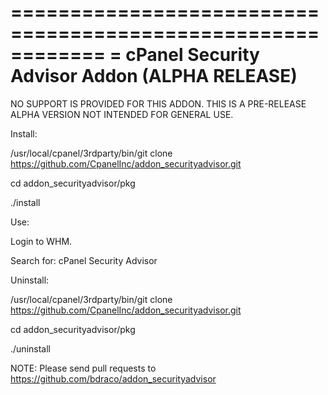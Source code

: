 ============================================================
= cPanel Security Advisor Addon (ALPHA RELEASE)
============================================================

NO SUPPORT IS PROVIDED FOR THIS ADDON.  THIS IS A PRE-RELEASE ALPHA VERSION NOT INTENDED FOR 
GENERAL USE.

Install:

/usr/local/cpanel/3rdparty/bin/git clone https://github.com/CpanelInc/addon_securityadvisor.git

cd addon_securityadvisor/pkg

./install


Use:

Login to WHM.  

Search for:  cPanel Security Advisor


Uninstall:

/usr/local/cpanel/3rdparty/bin/git clone https://github.com/CpanelInc/addon_securityadvisor.git

cd addon_securityadvisor/pkg

./uninstall





NOTE: Please send pull requests to https://github.com/bdraco/addon_securityadvisor
